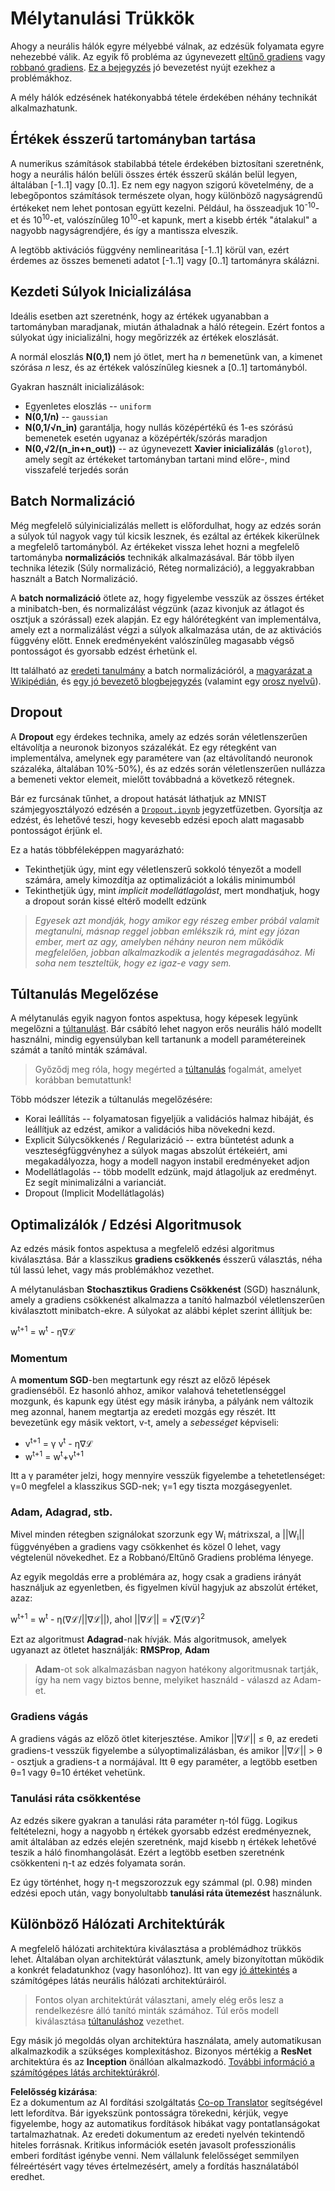 <!--
CO_OP_TRANSLATOR_METADATA:
{
  "original_hash": "ae074cd940fc2f4dc24fc07b66ccbd99",
  "translation_date": "2025-08-25T23:10:56+00:00",
  "source_file": "lessons/4-ComputerVision/08-TransferLearning/TrainingTricks.md",
  "language_code": "hu"
}
-->
# Mélytanulási Trükkök

Ahogy a neurális hálók egyre mélyebbé válnak, az edzésük folyamata egyre nehezebbé válik. Az egyik fő probléma az úgynevezett [eltűnő gradiens](https://en.wikipedia.org/wiki/Vanishing_gradient_problem) vagy [robbanó gradiens](https://deepai.org/machine-learning-glossary-and-terms/exploding-gradient-problem#:~:text=Exploding%20gradients%20are%20a%20problem,updates%20are%20small%20and%20controlled.). [Ez a bejegyzés](https://towardsdatascience.com/the-vanishing-exploding-gradient-problem-in-deep-neural-networks-191358470c11) jó bevezetést nyújt ezekhez a problémákhoz.

A mély hálók edzésének hatékonyabbá tétele érdekében néhány technikát alkalmazhatunk.

## Értékek ésszerű tartományban tartása

A numerikus számítások stabilabbá tétele érdekében biztosítani szeretnénk, hogy a neurális hálón belüli összes érték ésszerű skálán belül legyen, általában [-1..1] vagy [0..1]. Ez nem egy nagyon szigorú követelmény, de a lebegőpontos számítások természete olyan, hogy különböző nagyságrendű értékeket nem lehet pontosan együtt kezelni. Például, ha összeadjuk 10<sup>-10</sup>-et és 10<sup>10</sup>-et, valószínűleg 10<sup>10</sup>-et kapunk, mert a kisebb érték "átalakul" a nagyobb nagyságrendjére, és így a mantissza elveszik.

A legtöbb aktivációs függvény nemlinearitása [-1..1] körül van, ezért érdemes az összes bemeneti adatot [-1..1] vagy [0..1] tartományra skálázni.

## Kezdeti Súlyok Inicializálása

Ideális esetben azt szeretnénk, hogy az értékek ugyanabban a tartományban maradjanak, miután áthaladnak a háló rétegein. Ezért fontos a súlyokat úgy inicializálni, hogy megőrizzék az értékek eloszlását.

A normál eloszlás **N(0,1)** nem jó ötlet, mert ha *n* bemenetünk van, a kimenet szórása *n* lesz, és az értékek valószínűleg kiesnek a [0..1] tartományból.

Gyakran használt inicializálások:

 * Egyenletes eloszlás -- `uniform`
 * **N(0,1/n)** -- `gaussian`
 * **N(0,1/√n_in)** garantálja, hogy nullás középértékű és 1-es szórású bemenetek esetén ugyanaz a középérték/szórás maradjon
 * **N(0,√2/(n_in+n_out))** -- az úgynevezett **Xavier inicializálás** (`glorot`), amely segít az értékeket tartományban tartani mind előre-, mind visszafelé terjedés során

## Batch Normalizáció

Még megfelelő súlyinicializálás mellett is előfordulhat, hogy az edzés során a súlyok túl nagyok vagy túl kicsik lesznek, és ezáltal az értékek kikerülnek a megfelelő tartományból. Az értékeket vissza lehet hozni a megfelelő tartományba **normalizációs** technikák alkalmazásával. Bár több ilyen technika létezik (Súly normalizáció, Réteg normalizáció), a leggyakrabban használt a Batch Normalizáció.

A **batch normalizáció** ötlete az, hogy figyelembe vesszük az összes értéket a minibatch-ben, és normalizálást végzünk (azaz kivonjuk az átlagot és osztjuk a szórással) ezek alapján. Ez egy hálórétegként van implementálva, amely ezt a normalizálást végzi a súlyok alkalmazása után, de az aktivációs függvény előtt. Ennek eredményeként valószínűleg magasabb végső pontosságot és gyorsabb edzést érhetünk el.

Itt található az [eredeti tanulmány](https://arxiv.org/pdf/1502.03167.pdf) a batch normalizációról, a [magyarázat a Wikipédián](https://en.wikipedia.org/wiki/Batch_normalization), és [egy jó bevezető blogbejegyzés](https://towardsdatascience.com/batch-normalization-in-3-levels-of-understanding-14c2da90a338) (valamint egy [orosz nyelvű](https://habrahabr.ru/post/309302/)).

## Dropout

A **Dropout** egy érdekes technika, amely az edzés során véletlenszerűen eltávolítja a neuronok bizonyos százalékát. Ez egy rétegként van implementálva, amelynek egy paramétere van (az eltávolítandó neuronok százaléka, általában 10%-50%), és az edzés során véletlenszerűen nullázza a bemeneti vektor elemeit, mielőtt továbbadná a következő rétegnek.

Bár ez furcsának tűnhet, a dropout hatását láthatjuk az MNIST számjegyosztályozó edzésén a [`Dropout.ipynb`](../../../../../lessons/4-ComputerVision/08-TransferLearning/Dropout.ipynb) jegyzetfüzetben. Gyorsítja az edzést, és lehetővé teszi, hogy kevesebb edzési epoch alatt magasabb pontosságot érjünk el.

Ez a hatás többféleképpen magyarázható:

 * Tekinthetjük úgy, mint egy véletlenszerű sokkoló tényezőt a modell számára, amely kimozdítja az optimalizációt a lokális minimumból
 * Tekinthetjük úgy, mint *implicit modellátlagolást*, mert mondhatjuk, hogy a dropout során kissé eltérő modellt edzünk

> *Egyesek azt mondják, hogy amikor egy részeg ember próbál valamit megtanulni, másnap reggel jobban emlékszik rá, mint egy józan ember, mert az agy, amelyben néhány neuron nem működik megfelelően, jobban alkalmazkodik a jelentés megragadásához. Mi soha nem teszteltük, hogy ez igaz-e vagy sem.*

## Túltanulás Megelőzése

A mélytanulás egyik nagyon fontos aspektusa, hogy képesek legyünk megelőzni a [túltanulást](../../3-NeuralNetworks/05-Frameworks/Overfitting.md). Bár csábító lehet nagyon erős neurális háló modellt használni, mindig egyensúlyban kell tartanunk a modell paramétereinek számát a tanító minták számával.

> Győződj meg róla, hogy megérted a [túltanulás](../../3-NeuralNetworks/05-Frameworks/Overfitting.md) fogalmát, amelyet korábban bemutattunk!

Több módszer létezik a túltanulás megelőzésére:

 * Korai leállítás -- folyamatosan figyeljük a validációs halmaz hibáját, és leállítjuk az edzést, amikor a validációs hiba növekedni kezd.
 * Explicit Súlycsökkenés / Regularizáció -- extra büntetést adunk a veszteségfüggvényhez a súlyok magas abszolút értékeiért, ami megakadályozza, hogy a modell nagyon instabil eredményeket adjon
 * Modellátlagolás -- több modellt edzünk, majd átlagoljuk az eredményt. Ez segít minimalizálni a varianciát.
 * Dropout (Implicit Modellátlagolás)

## Optimalizálók / Edzési Algoritmusok

Az edzés másik fontos aspektusa a megfelelő edzési algoritmus kiválasztása. Bár a klasszikus **gradiens csökkenés** ésszerű választás, néha túl lassú lehet, vagy más problémákhoz vezethet.

A mélytanulásban **Stochasztikus Gradiens Csökkenést** (SGD) használunk, amely a gradiens csökkenést alkalmazza a tanító halmazból véletlenszerűen kiválasztott minibatch-ekre. A súlyokat az alábbi képlet szerint állítjuk be:

w<sup>t+1</sup> = w<sup>t</sup> - η∇ℒ

### Momentum

A **momentum SGD**-ben megtartunk egy részt az előző lépések gradienséből. Ez hasonló ahhoz, amikor valahová tehetetlenséggel mozgunk, és kapunk egy ütést egy másik irányba, a pályánk nem változik meg azonnal, hanem megtartja az eredeti mozgás egy részét. Itt bevezetünk egy másik vektort, v-t, amely a *sebességet* képviseli:

* v<sup>t+1</sup> = γ v<sup>t</sup> - η∇ℒ
* w<sup>t+1</sup> = w<sup>t</sup>+v<sup>t+1</sup>

Itt a γ paraméter jelzi, hogy mennyire vesszük figyelembe a tehetetlenséget: γ=0 megfelel a klasszikus SGD-nek; γ=1 egy tiszta mozgásegyenlet.

### Adam, Adagrad, stb.

Mivel minden rétegben szignálokat szorzunk egy W<sub>i</sub> mátrixszal, a ||W<sub>i</sub>|| függvényében a gradiens vagy csökkenhet és közel 0 lehet, vagy végtelenül növekedhet. Ez a Robbanó/Eltűnő Gradiens probléma lényege.

Az egyik megoldás erre a problémára az, hogy csak a gradiens irányát használjuk az egyenletben, és figyelmen kívül hagyjuk az abszolút értéket, azaz:

w<sup>t+1</sup> = w<sup>t</sup> - η(∇ℒ/||∇ℒ||), ahol ||∇ℒ|| = √∑(∇ℒ)<sup>2</sup>

Ezt az algoritmust **Adagrad**-nak hívják. Más algoritmusok, amelyek ugyanazt az ötletet használják: **RMSProp**, **Adam**

> **Adam**-ot sok alkalmazásban nagyon hatékony algoritmusnak tartják, így ha nem vagy biztos benne, melyiket használd - válaszd az Adam-et.

### Gradiens vágás

A gradiens vágás az előző ötlet kiterjesztése. Amikor ||∇ℒ|| ≤ θ, az eredeti gradiens-t vesszük figyelembe a súlyoptimalizálásban, és amikor ||∇ℒ|| > θ - osztjuk a gradiens-t a normájával. Itt θ egy paraméter, a legtöbb esetben θ=1 vagy θ=10 értéket vehetünk.

### Tanulási ráta csökkentése

Az edzés sikere gyakran a tanulási ráta paraméter η-tól függ. Logikus feltételezni, hogy a nagyobb η értékek gyorsabb edzést eredményeznek, amit általában az edzés elején szeretnénk, majd kisebb η értékek lehetővé teszik a háló finomhangolását. Ezért a legtöbb esetben szeretnénk csökkenteni η-t az edzés folyamata során.

Ez úgy történhet, hogy η-t megszorozzuk egy számmal (pl. 0.98) minden edzési epoch után, vagy bonyolultabb **tanulási ráta ütemezést** használunk.

## Különböző Hálózati Architektúrák

A megfelelő hálózati architektúra kiválasztása a problémádhoz trükkös lehet. Általában olyan architektúrát választunk, amely bizonyítottan működik a konkrét feladatunkhoz (vagy hasonlóhoz). Itt van egy [jó áttekintés](https://www.topbots.com/a-brief-history-of-neural-network-architectures/) a számítógépes látás neurális hálózati architektúráiról.

> Fontos olyan architektúrát választani, amely elég erős lesz a rendelkezésre álló tanító minták számához. Túl erős modell kiválasztása [túltanuláshoz](../../3-NeuralNetworks/05-Frameworks/Overfitting.md) vezethet.

Egy másik jó megoldás olyan architektúra használata, amely automatikusan alkalmazkodik a szükséges komplexitáshoz. Bizonyos mértékig a **ResNet** architektúra és az **Inception** önállóan alkalmazkodó. [További információ a számítógépes látás architektúrákról](../07-ConvNets/CNN_Architectures.md).

**Felelősség kizárása**:  
Ez a dokumentum az AI fordítási szolgáltatás [Co-op Translator](https://github.com/Azure/co-op-translator) segítségével lett lefordítva. Bár igyekszünk pontosságra törekedni, kérjük, vegye figyelembe, hogy az automatikus fordítások hibákat vagy pontatlanságokat tartalmazhatnak. Az eredeti dokumentum az eredeti nyelvén tekintendő hiteles forrásnak. Kritikus információk esetén javasolt professzionális emberi fordítást igénybe venni. Nem vállalunk felelősséget semmilyen félreértésért vagy téves értelmezésért, amely a fordítás használatából eredhet.
